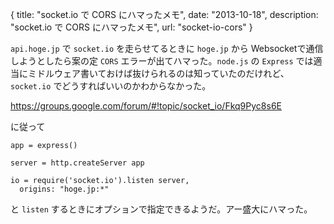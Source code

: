 {
  title: "socket.io で CORS にハマったメモ",
  date: "2013-10-18",
  description: "socket.io で CORS にハマったメモ",
  url: "socket-io-cors"
}

`api.hoge.jp` で `socket.io` を走らせてるときに `hoge.jp` から Websocketで通信しようとしたら案の定 `CORS` エラーが出てハマった。`node.js` の `Express` では適当にミドルウェア書いておけば抜けられるのは知っていたのだけれど、`socket.io` でどうすればいいのかわからなかった。

https://groups.google.com/forum/#!topic/socket_io/Fkq9Pyc8s6E

に従って

```
app = express()

server = http.createServer app

io = require('socket.io').listen server,
  origins: "hoge.jp:*"
```

と `listen` するときにオプションで指定できるようだ。アー盛大にハマった。
